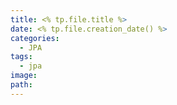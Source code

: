 ```yaml
---
title: <% tp.file.title %>
date: <% tp.file.creation_date() %>
categories:
  - JPA
tags:
  - jpa
image: 
path:
---
```

